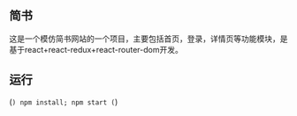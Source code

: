 ## 简书

这是一个模仿简书网站的一个项目，主要包括首页，登录，详情页等功能模块，是基于react+react-redux+react-router-dom开发。

## 运行
(```)
   npm install;
   npm start
(```)